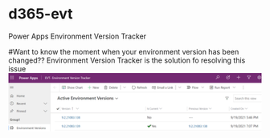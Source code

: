 # d365-evt
 Power Apps Environment Version Tracker

#Want to know the moment when your environment version has been changed??
Environment Version Tracker is the solution fo resolving this issue
![Screenshot](imgs/evt_main_app.png)

